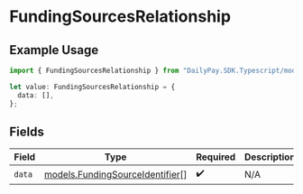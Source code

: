 # FundingSourcesRelationship

## Example Usage

```typescript
import { FundingSourcesRelationship } from "DailyPay.SDK.Typescript/models";

let value: FundingSourcesRelationship = {
  data: [],
};
```

## Fields

| Field                                                                    | Type                                                                     | Required                                                                 | Description                                                              |
| ------------------------------------------------------------------------ | ------------------------------------------------------------------------ | ------------------------------------------------------------------------ | ------------------------------------------------------------------------ |
| `data`                                                                   | [models.FundingSourceIdentifier](../models/fundingsourceidentifier.md)[] | :heavy_check_mark:                                                       | N/A                                                                      |